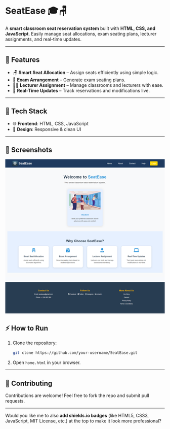 # SeatEase 🎓🪑

A **smart classroom seat reservation system** built with **HTML, CSS, and JavaScript**.
Easily manage seat allocations, exam seating plans, lecturer assignments, and real-time updates.

---

## 🚀 Features

* 🪑 **Smart Seat Allocation** – Assign seats efficiently using simple logic.
* 📝 **Exam Arrangement** – Generate exam seating plans.
* 👩‍🏫 **Lecturer Assignment** – Manage classrooms and lecturers with ease.
* 🔄 **Real-Time Updates** – Track reservations and modifications live.

---

## 📂 Tech Stack

* 🌐 **Frontend**: HTML, CSS, JavaScript
* 🎨 **Design**: Responsive & clean UI

---


## 📸 Screenshots

![Home Page](SeatEase.png) 


## ⚡ How to Run

1. Clone the repository:

   ```bash
   git clone https://github.com/your-username/SeatEase.git
   ```
2. Open `home.html` in your browser.

---

## 🤝 Contributing

Contributions are welcome! Feel free to fork the repo and submit pull requests.


---

Would you like me to also **add shields.io badges** (like HTML5, CSS3, JavaScript, MIT License, etc.) at the top to make it look more professional?
